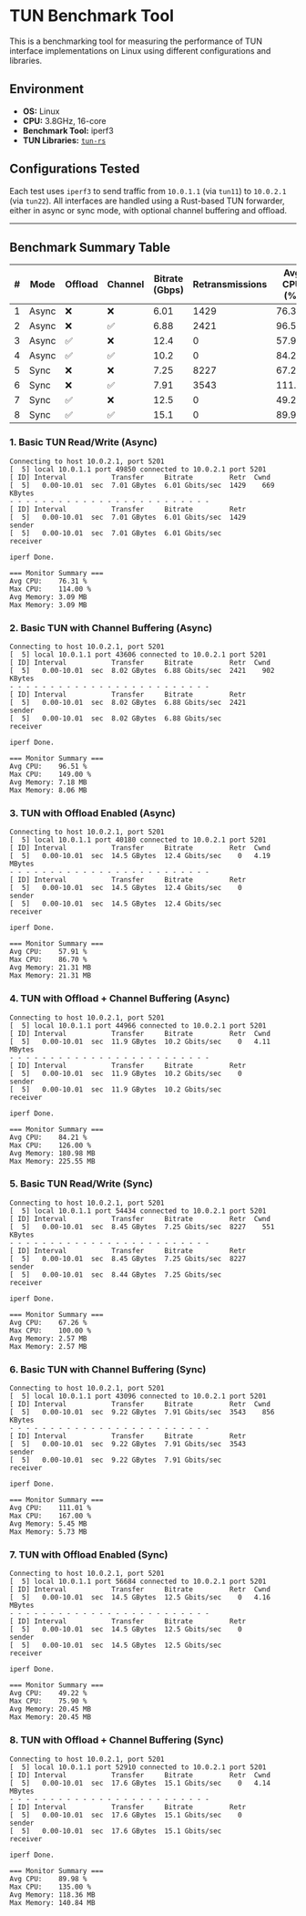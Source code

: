 # TUN Benchmark Tool

This is a benchmarking tool for measuring the performance of TUN interface implementations on Linux using different
configurations and libraries.

## Environment

- **OS:** Linux
- **CPU:** 3.8GHz, 16-core
- **Benchmark Tool:** iperf3
- **TUN Libraries:** [`tun-rs`](https://github.com/tun-rs/tun-rs)

## Configurations Tested

Each test uses `iperf3` to send traffic from `10.0.1.1` (via `tun11`) to `10.0.2.1` (via `tun22`). All interfaces are
handled using a Rust-based TUN forwarder, either in async or sync mode, with optional channel buffering and offload.


---

## Benchmark Summary Table

| # | Mode  | Offload | Channel | Bitrate (Gbps) | Retransmissions | Avg CPU (%) | Max CPU (%) | Avg Mem (MB) | Max Mem (MB) |
|---|-------|---------|---------|----------------|-----------------|-------------|-------------|--------------|--------------|
| 1 | Async | ❌       | ❌       | 6.01           | 1429            | 76.31       | 114.00      | 3.09         | 3.09         |
| 2 | Async | ❌       | ✅       | 6.88           | 2421            | 96.51       | 149.00      | 7.18         | 8.06         |
| 3 | Async | ✅       | ❌       | 12.4           | 0               | 57.91       | 86.70       | 21.31        | 21.31        |
| 4 | Async | ✅       | ✅       | 10.2           | 0               | 84.21       | 126.00      | 180.98       | 225.55       |
| 5 | Sync  | ❌       | ❌       | 7.25           | 8227            | 67.26       | 100.00      | 2.57         | 2.57         |
| 6 | Sync  | ❌       | ✅       | 7.91           | 3543            | 111.01      | 167.00      | 5.45         | 5.73         |
| 7 | Sync  | ✅       | ❌       | 12.5           | 0               | 49.22       | 75.90       | 20.45        | 20.45        |
| 8 | Sync  | ✅       | ✅       | 15.1           | 0               | 89.98       | 135.00      | 118.36       | 140.84       |

### 1. Basic TUN Read/Write (Async)

```text
Connecting to host 10.0.2.1, port 5201
[  5] local 10.0.1.1 port 49850 connected to 10.0.2.1 port 5201
[ ID] Interval           Transfer     Bitrate         Retr  Cwnd
[  5]   0.00-10.01  sec  7.01 GBytes  6.01 Gbits/sec  1429    669 KBytes
- - - - - - - - - - - - - - - - - - - - - - - - -
[ ID] Interval           Transfer     Bitrate         Retr
[  5]   0.00-10.01  sec  7.01 GBytes  6.01 Gbits/sec  1429            sender
[  5]   0.00-10.01  sec  7.01 GBytes  6.01 Gbits/sec                  receiver

iperf Done.

=== Monitor Summary ===
Avg CPU:    76.31 %
Max CPU:    114.00 %
Avg Memory: 3.09 MB
Max Memory: 3.09 MB
```

### 2. Basic TUN with Channel Buffering (Async)

```text
Connecting to host 10.0.2.1, port 5201
[  5] local 10.0.1.1 port 43606 connected to 10.0.2.1 port 5201
[ ID] Interval           Transfer     Bitrate         Retr  Cwnd
[  5]   0.00-10.01  sec  8.02 GBytes  6.88 Gbits/sec  2421    902 KBytes
- - - - - - - - - - - - - - - - - - - - - - - - -
[ ID] Interval           Transfer     Bitrate         Retr
[  5]   0.00-10.01  sec  8.02 GBytes  6.88 Gbits/sec  2421            sender
[  5]   0.00-10.01  sec  8.02 GBytes  6.88 Gbits/sec                  receiver

iperf Done.

=== Monitor Summary ===
Avg CPU:    96.51 %
Max CPU:    149.00 %
Avg Memory: 7.18 MB
Max Memory: 8.06 MB
```

### 3. TUN with Offload Enabled (Async)

```text
Connecting to host 10.0.2.1, port 5201
[  5] local 10.0.1.1 port 40180 connected to 10.0.2.1 port 5201
[ ID] Interval           Transfer     Bitrate         Retr  Cwnd
[  5]   0.00-10.01  sec  14.5 GBytes  12.4 Gbits/sec    0   4.19 MBytes
- - - - - - - - - - - - - - - - - - - - - - - - -
[ ID] Interval           Transfer     Bitrate         Retr
[  5]   0.00-10.01  sec  14.5 GBytes  12.4 Gbits/sec    0            sender
[  5]   0.00-10.01  sec  14.5 GBytes  12.4 Gbits/sec                  receiver

iperf Done.

=== Monitor Summary ===
Avg CPU:    57.91 %
Max CPU:    86.70 %
Avg Memory: 21.31 MB
Max Memory: 21.31 MB
```

### 4. TUN with Offload + Channel Buffering (Async)

```text
Connecting to host 10.0.2.1, port 5201
[  5] local 10.0.1.1 port 44966 connected to 10.0.2.1 port 5201
[ ID] Interval           Transfer     Bitrate         Retr  Cwnd
[  5]   0.00-10.01  sec  11.9 GBytes  10.2 Gbits/sec    0   4.11 MBytes
- - - - - - - - - - - - - - - - - - - - - - - - -
[ ID] Interval           Transfer     Bitrate         Retr
[  5]   0.00-10.01  sec  11.9 GBytes  10.2 Gbits/sec    0            sender
[  5]   0.00-10.01  sec  11.9 GBytes  10.2 Gbits/sec                  receiver

iperf Done.

=== Monitor Summary ===
Avg CPU:    84.21 %
Max CPU:    126.00 %
Avg Memory: 180.98 MB
Max Memory: 225.55 MB
```

### 5. Basic TUN Read/Write (Sync)

```text
Connecting to host 10.0.2.1, port 5201
[  5] local 10.0.1.1 port 54434 connected to 10.0.2.1 port 5201
[ ID] Interval           Transfer     Bitrate         Retr  Cwnd
[  5]   0.00-10.01  sec  8.45 GBytes  7.25 Gbits/sec  8227    551 KBytes
- - - - - - - - - - - - - - - - - - - - - - - - -
[ ID] Interval           Transfer     Bitrate         Retr
[  5]   0.00-10.01  sec  8.45 GBytes  7.25 Gbits/sec  8227            sender
[  5]   0.00-10.01  sec  8.44 GBytes  7.25 Gbits/sec                  receiver

iperf Done.

=== Monitor Summary ===
Avg CPU:    67.26 %
Max CPU:    100.00 %
Avg Memory: 2.57 MB
Max Memory: 2.57 MB
```

### 6. Basic TUN with Channel Buffering (Sync)

```text
Connecting to host 10.0.2.1, port 5201
[  5] local 10.0.1.1 port 43096 connected to 10.0.2.1 port 5201
[ ID] Interval           Transfer     Bitrate         Retr  Cwnd
[  5]   0.00-10.01  sec  9.22 GBytes  7.91 Gbits/sec  3543    856 KBytes
- - - - - - - - - - - - - - - - - - - - - - - - -
[ ID] Interval           Transfer     Bitrate         Retr
[  5]   0.00-10.01  sec  9.22 GBytes  7.91 Gbits/sec  3543            sender
[  5]   0.00-10.01  sec  9.22 GBytes  7.91 Gbits/sec                  receiver

iperf Done.

=== Monitor Summary ===
Avg CPU:    111.01 %
Max CPU:    167.00 %
Avg Memory: 5.45 MB
Max Memory: 5.73 MB
```

### 7. TUN with Offload Enabled (Sync)

```text
Connecting to host 10.0.2.1, port 5201
[  5] local 10.0.1.1 port 56684 connected to 10.0.2.1 port 5201
[ ID] Interval           Transfer     Bitrate         Retr  Cwnd
[  5]   0.00-10.01  sec  14.5 GBytes  12.5 Gbits/sec    0   4.16 MBytes
- - - - - - - - - - - - - - - - - - - - - - - - -
[ ID] Interval           Transfer     Bitrate         Retr
[  5]   0.00-10.01  sec  14.5 GBytes  12.5 Gbits/sec    0            sender
[  5]   0.00-10.01  sec  14.5 GBytes  12.5 Gbits/sec                  receiver

iperf Done.

=== Monitor Summary ===
Avg CPU:    49.22 %
Max CPU:    75.90 %
Avg Memory: 20.45 MB
Max Memory: 20.45 MB
```

### 8. TUN with Offload + Channel Buffering (Sync)

```text
Connecting to host 10.0.2.1, port 5201
[  5] local 10.0.1.1 port 52910 connected to 10.0.2.1 port 5201
[ ID] Interval           Transfer     Bitrate         Retr  Cwnd
[  5]   0.00-10.01  sec  17.6 GBytes  15.1 Gbits/sec    0   4.14 MBytes
- - - - - - - - - - - - - - - - - - - - - - - - -
[ ID] Interval           Transfer     Bitrate         Retr
[  5]   0.00-10.01  sec  17.6 GBytes  15.1 Gbits/sec    0            sender
[  5]   0.00-10.01  sec  17.6 GBytes  15.1 Gbits/sec                  receiver

iperf Done.

=== Monitor Summary ===
Avg CPU:    89.98 %
Max CPU:    135.00 %
Avg Memory: 118.36 MB
Max Memory: 140.84 MB
```
